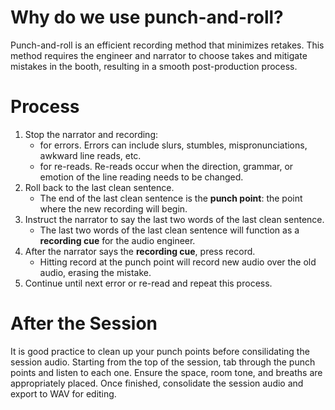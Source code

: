 # Why do we use punch-and-roll? 

Punch-and-roll is an efficient recording method that minimizes retakes. This method requires the engineer and narrator to choose takes and mitigate mistakes in the booth, resulting in a smooth post-production process. 

# Process

1. Stop the narrator and recording:
   - for errors. Errors can include slurs, stumbles, mispronunciations, awkward line reads, etc.
   - for re-reads. Re-reads occur when the direction, grammar, or emotion of the line reading needs to be changed.
2. Roll back to the last clean sentence.
   - The end of the last clean sentence is the **punch point**: the point where the new recording will begin. 
4. Instruct the narrator to say the last two words of the last clean sentence.
   - The last two words of the last clean sentence will function as a **recording cue** for the audio engineer.
5. After the narrator says the **recording cue**, press record.
   - Hitting record at the punch point will record new audio over the old audio, erasing the mistake.
6. Continue until next error or re-read and repeat this process.

# After the Session 

It is good practice to clean up your punch points before consilidating the session audio. Starting from the top of the session, tab through the punch points and listen to each one. Ensure the space, room tone, and breaths are appropriately placed. Once finished, consolidate the session audio and export to WAV for editing. 

